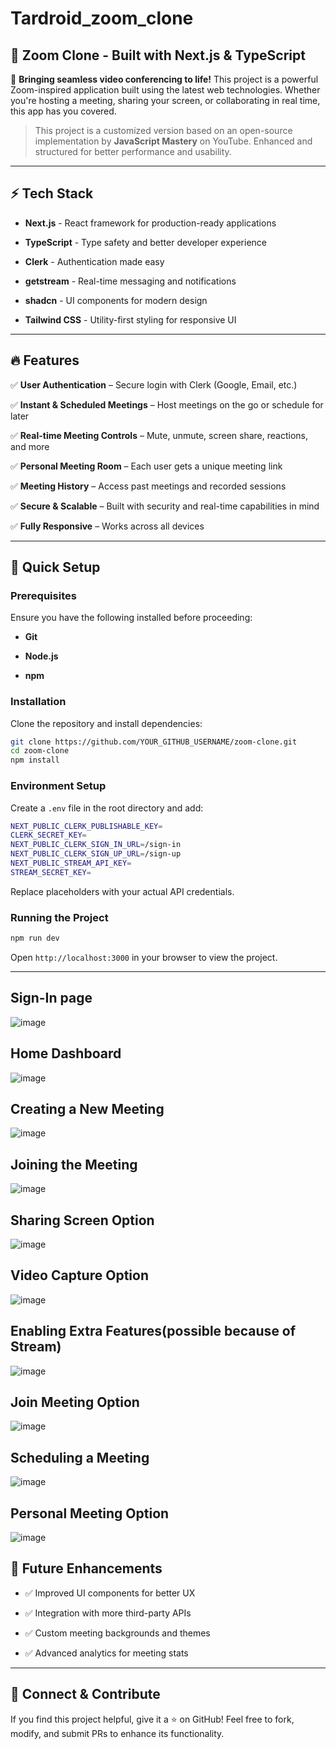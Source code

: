# **Tardroid_zoom_clone**

## 📌 Zoom Clone - Built with Next.js & TypeScript

🚀 **Bringing seamless video conferencing to life!** This project is a powerful Zoom-inspired application built using the latest web technologies. Whether you're hosting a meeting, sharing your screen, or collaborating in real time, this app has you covered.
> This project is a customized version based on an open-source implementation by **JavaScript Mastery** on YouTube. Enhanced and structured for better performance and usability.

---

## ⚡ Tech Stack

- **Next.js** - React framework for production-ready applications

- **TypeScript** - Type safety and better developer experience

- **Clerk** - Authentication made easy

- **getstream** - Real-time messaging and notifications

- **shadcn** - UI components for modern design

- **Tailwind CSS** - Utility-first styling for responsive UI

---

## 🔥 Features

✅ **User Authentication** – Secure login with Clerk (Google, Email, etc.)

✅ **Instant & Scheduled Meetings** – Host meetings on the go or schedule for later

✅ **Real-time Meeting Controls** – Mute, unmute, screen share, reactions, and more

✅ **Personal Meeting Room** – Each user gets a unique meeting link

✅ **Meeting History** – Access past meetings and recorded sessions

✅ **Secure & Scalable** – Built with security and real-time capabilities in mind

✅ **Fully Responsive** – Works across all devices

---

## 🚀 Quick Setup

### Prerequisites

Ensure you have the following installed before proceeding:

- **Git**

- **Node.js**

- **npm**

### Installation

Clone the repository and install dependencies:

```sh
git clone https://github.com/YOUR_GITHUB_USERNAME/zoom-clone.git
cd zoom-clone
npm install
```

### Environment Setup

Create a `.env` file in the root directory and add:
```sh
NEXT_PUBLIC_CLERK_PUBLISHABLE_KEY=
CLERK_SECRET_KEY=
NEXT_PUBLIC_CLERK_SIGN_IN_URL=/sign-in
NEXT_PUBLIC_CLERK_SIGN_UP_URL=/sign-up
NEXT_PUBLIC_STREAM_API_KEY=
STREAM_SECRET_KEY=
```

Replace placeholders with your actual API credentials.

### Running the Project

```sh
npm run dev
```

Open `http://localhost:3000` in your browser to view the project.

---
## Sign-In page

![image](https://github.com/user-attachments/assets/f3f111f0-33cf-453a-bd40-41cb8aa4b2ca)
## Home Dashboard

![image](https://github.com/user-attachments/assets/fc4b037a-c9c8-4c00-aa4e-0fef4f4a5d21)
## Creating a New Meeting

![image](https://github.com/user-attachments/assets/e3f3a1e1-41fe-4bd1-961c-032610584aa3)
## Joining the Meeting

![image](https://github.com/user-attachments/assets/3aac6a48-1619-40c1-9287-e2d61bcee2a8)
## Sharing Screen Option

![image](https://github.com/user-attachments/assets/0b54fa86-01e3-43a9-9b13-07c82e58e089)
## Video Capture Option

![image](https://github.com/user-attachments/assets/4c2c9253-14d3-44a7-919e-bf27700dfeff)
## Enabling Extra Features(possible because of Stream)

![image](https://github.com/user-attachments/assets/501b75c0-38ff-43da-8b3c-8835437a5798)
## Join Meeting Option

![image](https://github.com/user-attachments/assets/9bda8cbe-d094-4cca-b31e-a54d5d3d763a)
## Scheduling a Meeting

![image](https://github.com/user-attachments/assets/0ca65eaa-2c6d-4b92-a043-4a7bf4ada6c0)
## Personal Meeting Option

![image](https://github.com/user-attachments/assets/6edb2b96-134b-4fbe-8aff-846d79a2d07b)

## 🎯 Future Enhancements

- ✅ Improved UI components for better UX

- ✅ Integration with more third-party APIs

- ✅ Custom meeting backgrounds and themes

- ✅ Advanced analytics for meeting stats

---

## 🌟 Connect & Contribute

If you find this project helpful, give it a ⭐ on GitHub! Feel free to fork, modify, and submit PRs to enhance its functionality.
